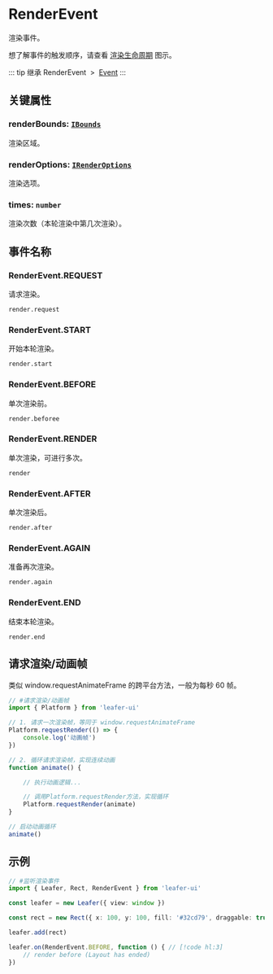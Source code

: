 # RenderEvent

渲染事件。

想了解事件的触发顺序，请查看 [渲染生命周期](/guide/life/render.md) 图示。

::: tip 继承
RenderEvent &nbsp;>&nbsp; [Event](../basic/Event.md)
:::

## 关键属性

### renderBounds: [`IBounds`](/api/interfaces/IBounds.md)

渲染区域。

### renderOptions: [`IRenderOptions`](/api/interfaces/IRenderOptions.md)

渲染选项。

### times: `number`

渲染次数（本轮渲染中第几次渲染）。

## 事件名称

### RenderEvent.REQUEST

请求渲染。

`render.request`

### RenderEvent.START

开始本轮渲染。

`render.start`

### RenderEvent.BEFORE

单次渲染前。

`render.beforee`

### RenderEvent.RENDER

单次渲染，可进行多次。

`render`

### RenderEvent.AFTER

单次渲染后。

`render.after`

### RenderEvent.AGAIN

准备再次渲染。

`render.again`

### RenderEvent.END

结束本轮渲染。

`render.end`

<!-- ### RenderEvent.NEXT

本轮渲染已完成，预备下一次渲染。 -->

## 请求渲染/动画帧

类似 window.requestAnimateFrame 的跨平台方法，一般为每秒 60 帧。

```ts
// #请求渲染/动画帧
import { Platform } from 'leafer-ui'

// 1. 请求一次渲染帧，等同于 window.requestAnimateFrame
Platform.requestRender(() => {
    console.log('动画帧')
})

// 2. 循环请求渲染帧，实现连续动画
function animate() {

    // 执行动画逻辑...

    // 调用Platform.requestRender方法，实现循环
    Platform.requestRender(animate)
}

// 启动动画循环
animate()
```

<!-- ## 继承事件

### [Event](./Event.md) -->

<!-- ## API

### [RenderEvent](/api/classes/RenderEvent.md) -->

## 示例

```ts
// #监听渲染事件
import { Leafer, Rect, RenderEvent } from 'leafer-ui'

const leafer = new Leafer({ view: window })

const rect = new Rect({ x: 100, y: 100, fill: '#32cd79', draggable: true })

leafer.add(rect)

leafer.on(RenderEvent.BEFORE, function () { // [!code hl:3]
    // render before (Layout has ended)
})  

```
